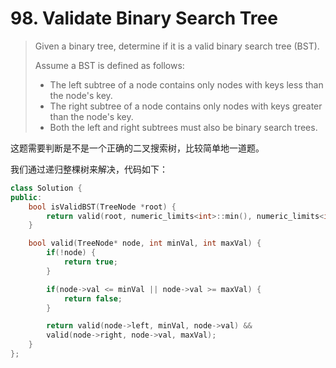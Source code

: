 # 98. Validate Binary Search Tree

> Given a binary tree, determine if it is a valid binary search tree \(BST\).
>
> Assume a BST is defined as follows:
>
> * The left subtree of a node contains only nodes with keys less than the node's key.
> * The right subtree of a node contains only nodes with keys greater than the node's key.
> * Both the left and right subtrees must also be binary search trees.

这题需要判断是不是一个正确的二叉搜索树，比较简单地一道题。

我们通过递归整棵树来解决，代码如下：

```cpp
class Solution {
public:
    bool isValidBST(TreeNode *root) {
        return valid(root, numeric_limits<int>::min(), numeric_limits<int>::max());
    }

    bool valid(TreeNode* node, int minVal, int maxVal) {
        if(!node) {
            return true;
        }

        if(node->val <= minVal || node->val >= maxVal) {
            return false;
        }

        return valid(node->left, minVal, node->val) &&
        valid(node->right, node->val, maxVal);
    }
};
```


